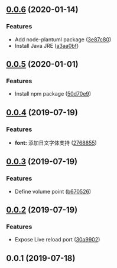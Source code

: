 <a name="0.0.6"></a>
## [0.0.6](https://github.com/nibocn/docker-gitbook/compare/v0.0.5...v0.0.6) (2020-01-14)


### Features

* Add node-plantuml package ([3e87c80](https://github.com/nibocn/docker-gitbook/commit/3e87c80))
* Install Java JRE ([a3aa0bf](https://github.com/nibocn/docker-gitbook/commit/a3aa0bf))



## [0.0.5](https://github.com/nibocn/docker-gitbook/compare/v0.0.4...v0.0.5) (2020-01-01)


### Features

* Install npm package ([50d70e9](https://github.com/nibocn/docker-gitbook/commit/50d70e9))



## [0.0.4](https://github.com/nibocn/docker-gitbook/compare/v0.0.3...v0.0.4) (2019-07-19)


### Features

* **font:** 添加日文字体支持 ([2768855](https://github.com/nibocn/docker-gitbook/commit/2768855))



<a name="0.0.3"></a>
## [0.0.3](https://github.com/nibocn/docker-gitbook/compare/v0.0.2...v0.0.3) (2019-07-19)


### Features

* Define volume point ([b670526](https://github.com/nibocn/docker-gitbook/commit/b670526))



<a name="0.0.2"></a>
## [0.0.2](https://github.com/nibocn/docker-gitbook/compare/v0.0.1...v0.0.2) (2019-07-19)


### Features

* Expose Live reload port ([30a9902](https://github.com/nibocn/docker-gitbook/commit/30a9902))



<a name="0.0.1"></a>
## 0.0.1 (2019-07-18)



